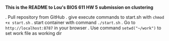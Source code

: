 **This is the README to Lou's BIOS 611 HW 5 submission on clustering**

. Pull repository from GitHub
. give execute commands to start.sh with ```chmod +x start.sh```
. start container with command ```./start.sh```
. Go to ```http://localhost:8787``` in your browser
. Use command ```setwd("~/work")``` to set work file as working dir